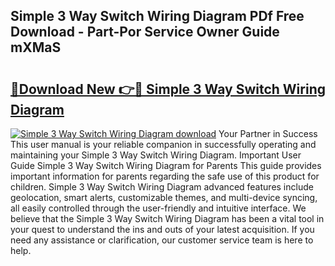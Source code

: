 ## Simple 3 Way Switch Wiring Diagram PDf Free Download - Part-Por Service Owner Guide mXMaS

# <h2><a href="http://dfhihv.blite.top/?on=Simple+3+Way+Switch+Wiring+Diagram">🔗Download New 👉🔴 Simple 3 Way Switch Wiring Diagram</a></h2>

[![Simple 3 Way Switch Wiring Diagram download](https://i.imgur.com/lujVjoI.png)](http://dfhihv.blite.top/?on=Simple+3+Way+Switch+Wiring+Diagram)
Your Partner in Success This user manual is your reliable companion in successfully operating and maintaining your Simple 3 Way Switch Wiring Diagram. Important User Guide Simple 3 Way Switch Wiring Diagram for Parents This guide provides important information for parents regarding the safe use of this product for children. Simple 3 Way Switch Wiring Diagram advanced features include geolocation, smart alerts, customizable themes, and multi-device syncing, all easily controlled through the user-friendly and intuitive interface. We believe that the Simple 3 Way Switch Wiring Diagram has been a vital tool in your quest to understand the ins and outs of your latest acquisition. If you need any assistance or clarification, our customer service team is here to help.
